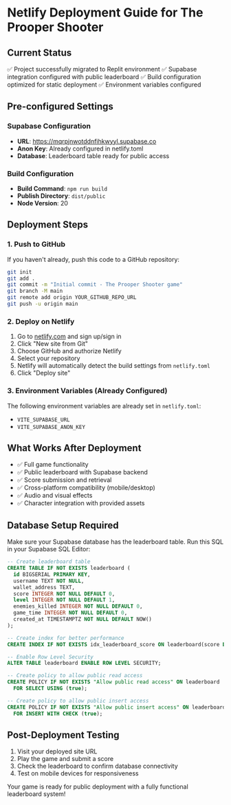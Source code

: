 # Netlify Deployment Guide for The Prooper Shooter

## Current Status
✅ Project successfully migrated to Replit environment
✅ Supabase integration configured with public leaderboard
✅ Build configuration optimized for static deployment
✅ Environment variables configured

## Pre-configured Settings

### Supabase Configuration
- **URL**: https://mqrpjnwotddnfihkwyyl.supabase.co
- **Anon Key**: Already configured in netlify.toml
- **Database**: Leaderboard table ready for public access

### Build Configuration
- **Build Command**: `npm run build`
- **Publish Directory**: `dist/public`
- **Node Version**: 20

## Deployment Steps

### 1. Push to GitHub
If you haven't already, push this code to a GitHub repository:

```bash
git init
git add .
git commit -m "Initial commit - The Prooper Shooter game"
git branch -M main
git remote add origin YOUR_GITHUB_REPO_URL
git push -u origin main
```

### 2. Deploy on Netlify
1. Go to [netlify.com](https://netlify.com) and sign up/sign in
2. Click "New site from Git"
3. Choose GitHub and authorize Netlify
4. Select your repository
5. Netlify will automatically detect the build settings from `netlify.toml`
6. Click "Deploy site"

### 3. Environment Variables (Already Configured)
The following environment variables are already set in `netlify.toml`:
- `VITE_SUPABASE_URL`
- `VITE_SUPABASE_ANON_KEY`

## What Works After Deployment
- ✅ Full game functionality
- ✅ Public leaderboard with Supabase backend
- ✅ Score submission and retrieval
- ✅ Cross-platform compatibility (mobile/desktop)
- ✅ Audio and visual effects
- ✅ Character integration with provided assets

## Database Setup Required
Make sure your Supabase database has the leaderboard table. Run this SQL in your Supabase SQL Editor:

```sql
-- Create leaderboard table
CREATE TABLE IF NOT EXISTS leaderboard (
  id BIGSERIAL PRIMARY KEY,
  username TEXT NOT NULL,
  wallet_address TEXT,
  score INTEGER NOT NULL DEFAULT 0,
  level INTEGER NOT NULL DEFAULT 1,
  enemies_killed INTEGER NOT NULL DEFAULT 0,
  game_time INTEGER NOT NULL DEFAULT 0,
  created_at TIMESTAMPTZ NOT NULL DEFAULT NOW()
);

-- Create index for better performance
CREATE INDEX IF NOT EXISTS idx_leaderboard_score ON leaderboard(score DESC);

-- Enable Row Level Security
ALTER TABLE leaderboard ENABLE ROW LEVEL SECURITY;

-- Create policy to allow public read access
CREATE POLICY IF NOT EXISTS "Allow public read access" ON leaderboard
  FOR SELECT USING (true);

-- Create policy to allow public insert access
CREATE POLICY IF NOT EXISTS "Allow public insert access" ON leaderboard
  FOR INSERT WITH CHECK (true);
```

## Post-Deployment Testing
1. Visit your deployed site URL
2. Play the game and submit a score
3. Check the leaderboard to confirm database connectivity
4. Test on mobile devices for responsiveness

Your game is ready for public deployment with a fully functional leaderboard system!
